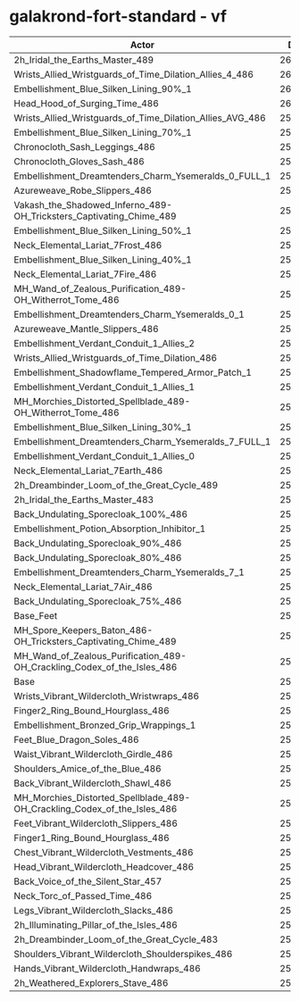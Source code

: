 # galakrond-fort-standard - vf
| Actor | DPS | Increase |
|---|:---:|:---:|
|2h_Iridal_the_Earths_Master_489|260802|1.74%|
|Wrists_Allied_Wristguards_of_Time_Dilation_Allies_4_486|260476|1.61%|
|Embellishment_Blue_Silken_Lining_90%_1|260387|1.58%|
|Head_Hood_of_Surging_Time_486|260188|1.50%|
|Wrists_Allied_Wristguards_of_Time_Dilation_Allies_AVG_486|259940|1.40%|
|Embellishment_Blue_Silken_Lining_70%_1|259545|1.25%|
|Chronocloth_Sash_Leggings_486|259283|1.15%|
|Chronocloth_Gloves_Sash_486|258854|0.98%|
|Embellishment_Dreamtenders_Charm_Ysemeralds_0_FULL_1|258775|0.95%|
|Azureweave_Robe_Slippers_486|258769|0.95%|
|Vakash_the_Shadowed_Inferno_489-OH_Tricksters_Captivating_Chime_489|258734|0.93%|
|Embellishment_Blue_Silken_Lining_50%_1|258568|0.87%|
|Neck_Elemental_Lariat_7Frost_486|258277|0.75%|
|Embellishment_Blue_Silken_Lining_40%_1|258199|0.72%|
|Neck_Elemental_Lariat_7Fire_486|258145|0.70%|
|MH_Wand_of_Zealous_Purification_489-OH_Witherrot_Tome_486|258101|0.68%|
|Embellishment_Dreamtenders_Charm_Ysemeralds_0_1|258038|0.66%|
|Azureweave_Mantle_Slippers_486|258020|0.65%|
|Embellishment_Verdant_Conduit_1_Allies_2|257735|0.54%|
|Wrists_Allied_Wristguards_of_Time_Dilation_486|257694|0.53%|
|Embellishment_Shadowflame_Tempered_Armor_Patch_1|257683|0.52%|
|Embellishment_Verdant_Conduit_1_Allies_1|257640|0.50%|
|MH_Morchies_Distorted_Spellblade_489-OH_Witherrot_Tome_486|257628|0.50%|
|Embellishment_Blue_Silken_Lining_30%_1|257623|0.50%|
|Embellishment_Dreamtenders_Charm_Ysemeralds_7_FULL_1|257623|0.50%|
|Embellishment_Verdant_Conduit_1_Allies_0|257606|0.49%|
|Neck_Elemental_Lariat_7Earth_486|257570|0.48%|
|2h_Dreambinder_Loom_of_the_Great_Cycle_489|257558|0.47%|
|2h_Iridal_the_Earths_Master_483|257447|0.43%|
|Back_Undulating_Sporecloak_100%_486|257081|0.29%|
|Embellishment_Potion_Absorption_Inhibitor_1|257033|0.27%|
|Back_Undulating_Sporecloak_90%_486|256990|0.25%|
|Back_Undulating_Sporecloak_80%_486|256969|0.24%|
|Embellishment_Dreamtenders_Charm_Ysemeralds_7_1|256948|0.23%|
|Neck_Elemental_Lariat_7Air_486|256858|0.20%|
|Back_Undulating_Sporecloak_75%_486|256800|0.18%|
|Base_Feet|256649|0.12%|
|MH_Spore_Keepers_Baton_486-OH_Tricksters_Captivating_Chime_489|256604|0.10%|
|MH_Wand_of_Zealous_Purification_489-OH_Crackling_Codex_of_the_Isles_486|256440|0.04%|
|Base|256346|0.00%|
|Wrists_Vibrant_Wildercloth_Wristwraps_486|256203|-0.06%|
|Finger2_Ring_Bound_Hourglass_486|256191|-0.06%|
|Embellishment_Bronzed_Grip_Wrappings_1|256156|-0.07%|
|Feet_Blue_Dragon_Soles_486|256134|-0.08%|
|Waist_Vibrant_Wildercloth_Girdle_486|256101|-0.10%|
|Shoulders_Amice_of_the_Blue_486|256062|-0.11%|
|Back_Vibrant_Wildercloth_Shawl_486|256058|-0.11%|
|MH_Morchies_Distorted_Spellblade_489-OH_Crackling_Codex_of_the_Isles_486|255976|-0.14%|
|Feet_Vibrant_Wildercloth_Slippers_486|255672|-0.26%|
|Finger1_Ring_Bound_Hourglass_486|255650|-0.27%|
|Chest_Vibrant_Wildercloth_Vestments_486|255570|-0.30%|
|Head_Vibrant_Wildercloth_Headcover_486|255542|-0.31%|
|Back_Voice_of_the_Silent_Star_457|255482|-0.34%|
|Neck_Torc_of_Passed_Time_486|255409|-0.37%|
|Legs_Vibrant_Wildercloth_Slacks_486|255137|-0.47%|
|2h_Illuminating_Pillar_of_the_Isles_486|255017|-0.52%|
|2h_Dreambinder_Loom_of_the_Great_Cycle_483|254999|-0.53%|
|Shoulders_Vibrant_Wildercloth_Shoulderspikes_486|254980|-0.53%|
|Hands_Vibrant_Wildercloth_Handwraps_486|254661|-0.66%|
|2h_Weathered_Explorers_Stave_486|254620|-0.67%|
